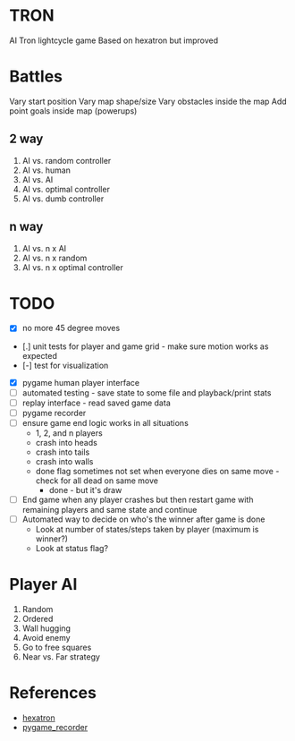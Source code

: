 # TRON

AI Tron lightcycle game
Based on hexatron but improved

# Battles

Vary start position
Vary map shape/size
Vary obstacles inside the map
Add point goals inside map (powerups)

## 2 way

1. AI vs. random controller
2. AI vs. human
3. AI vs. AI
4. AI vs. optimal controller
1. AI vs. dumb controller

## n way

1. AI vs. n x AI
2. AI vs. n x random
3. AI vs. n x optimal controller

# TODO 

* [x] no more 45 degree moves
* [.] unit tests for player and game grid - make sure motion works as expected
* [-] test for visualization
* [x] pygame human player interface
* [ ] automated testing - save state to some file and playback/print stats
* [ ] replay interface - read saved game data
* [ ] pygame recorder
* [ ] ensure game end logic works in all situations
    * 1, 2, and n players
    * crash into heads
    * crash into tails
    * crash into walls
    * done flag sometimes not set when everyone dies on same move - check for all dead on same move 
        * done - but it's  draw
* [ ] End game when any player crashes but then restart game with remaining players and same state and continue
* [ ] Automated way to decide on who's the winner after game is done
    * Look at number of states/steps taken by player (maximum is winner?)
    * Look at status flag?

# Player AI

1. Random
2. Ordered
3. Wall hugging
4. Avoid enemy
5. Go to free squares
6. Near vs. Far strategy

# References

* [hexatron](https://github.com/pvmolle/hexatron)
* [pygame_recorder](https://github.com/tdrmk/pygame_recorder)
